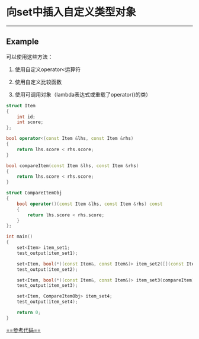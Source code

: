 # 向set中插入自定义类型对象

---

## Example

可以使用这些方法：

1. 使用自定义operator<运算符

2. 使用自定义比较函数

3. 使用可调用对象（lambda表达式或重载了operator()的类）

```c++
struct Item
{
	int id;
	int score;
};

bool operator<(const Item &lhs, const Item &rhs)
{
	return lhs.score < rhs.score;
}

bool compareItem(const Item &lhs, const Item &rhs)
{
	return lhs.score < rhs.score;
}

struct CompareItemObj
{
	bool operator()(const Item &lhs, const Item &rhs) const
	{
		return lhs.score < rhs.score;
	}
};

int main()
{
	set<Item> item_set1;	
	test_output(item_set1);

	set<Item, bool(*)(const Item&, const Item&)> item_set2([](const Item &lhs, const Item &rhs) { return lhs.score < rhs.score; });
	test_output(item_set2);

	set<Item, bool(*)(const Item&, const Item&)> item_set3(compareItem);
	test_output(item_set3);

	set<Item, CompareItemObj> item_set4;
	test_output(item_set4);

	return 0;
}
```

[==参考代码==](https://github.com/demon90s/CppPrimer/blob/master/labs/test_set_define.cpp)